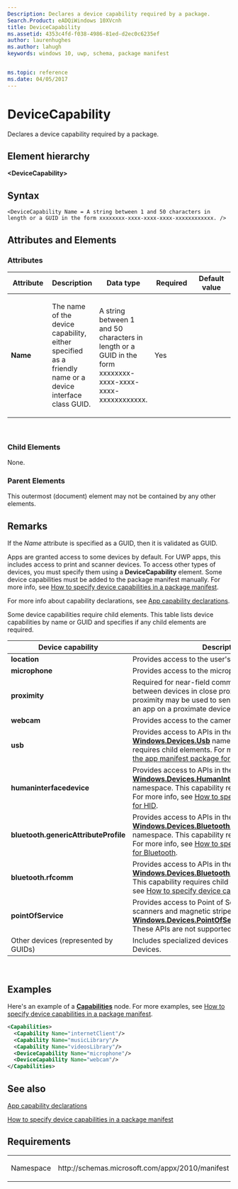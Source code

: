 ```yaml
---
Description: Declares a device capability required by a package.
Search.Product: eADQiWindows 10XVcnh
title: DeviceCapability
ms.assetid: 4353c4fd-f038-4986-81ed-d2ec0c6235ef
author: laurenhughes
ms.author: lahugh
keywords: windows 10, uwp, schema, package manifest


ms.topic: reference
ms.date: 04/05/2017
---
```


# DeviceCapability




Declares a device capability required by a package.

## Element hierarchy

**&lt;DeviceCapability&gt;**

## Syntax

``` syntax
<DeviceCapability Name = A string between 1 and 50 characters in length or a GUID in the form xxxxxxxx-xxxx-xxxx-xxxx-xxxxxxxxxxxx. />
```

## Attributes and Elements


### Attributes

<table>
<colgroup>
<col width="20%" />
<col width="20%" />
<col width="20%" />
<col width="20%" />
<col width="20%" />
</colgroup>
<thead>
<tr class="header">
<th>Attribute</th>
<th>Description</th>
<th>Data type</th>
<th>Required</th>
<th>Default value</th>
</tr>
</thead>
<tbody>
<tr class="odd">
<td><strong>Name</strong></td>
<td><p>The name of the device capability, either specified as a friendly name or a device interface class GUID.</p></td>
<td>A string between 1 and 50 characters in length or a GUID in the form xxxxxxxx-xxxx-xxxx-xxxx-xxxxxxxxxxxx.</td>
<td>Yes</td>
<td></td>
</tr>
</tbody>
</table>

 

### Child Elements

None.

### Parent Elements

This outermost (document) element may not be contained by any other elements.

## Remarks

If the *Name* attribute is specified as a GUID, then it is validated as GUID.

Apps are granted access to some devices by default. For UWP apps, this includes access to print and scanner devices. To access other types of devices, you must specify them using a **DeviceCapability** element. Some device capabilities must be added to the package manifest manually. For more info, see [How to specify device capabilities in a package manifest](https://msdn.microsoft.com/library/windows/apps/dn263092).

For more info about capability declarations, see [App capability declarations](https://msdn.microsoft.com/library/windows/apps/hh464936).

Some device capabilities require child elements. This table lists device capabilities by name or GUID and specifies if any child elements are required.

| Device capability                     | Description                                                                                                                                                                                                                                                                                                                                               |
|---------------------------------------|-----------------------------------------------------------------------------------------------------------------------------------------------------------------------------------------------------------------------------------------------------------------------------------------------------------------------------------------------------------|
| **location**                          | Provides access to the user's current location.                                                                                                                                                                                                                                                                                                           |
| **microphone**                        | Provides access to the microphone's audio feed.                                                                                                                                                                                                                                                                                                           |
| **proximity**                         | Required for near-field communication (NFC) between devices in close proximity. Near-field proximity may be used to send files or connect with an app on a proximate device.                                                                                                                                                                              |
| **webcam**                            | Provides access to the camera's video feed.                                                                                                                                                                                                                                                                                                               |
| **usb**                               | Provides access to APIs in the [**Windows.Devices.Usb**](https://msdn.microsoft.com/library/windows/apps/dn278466) namespace. This capability requires child elements. For more info, see [Updating the app manifest package for a USB device](http://go.microsoft.com/fwlink/p/?LinkId=302259).                                                                                     |
| **humaninterfacedevice**              | Provides access to APIs in the [**Windows.Devices.HumanInterfaceDevice**](https://msdn.microsoft.com/library/windows/apps/dn264174) namespace. This capability requires child elements. For more info, see [How to specify device capabilities for HID](https://msdn.microsoft.com/library/windows/apps/dn263091).                                             |
| **bluetooth.genericAttributeProfile** | Provides access to APIs in the [**Windows.Devices.Bluetooth.GenericAttributeProfile**](https://msdn.microsoft.com/library/windows/apps/dn297685) namespace. This capability requires child elements. For more info, see [How to specify device capabilities for Bluetooth](https://msdn.microsoft.com/library/windows/apps/dn263090). |
| **bluetooth.rfcomm**                  | Provides access to APIs in the [**Windows.Devices.Bluetooth.Rfcomm**](https://msdn.microsoft.com/library/windows/apps/dn263529) namespace. This capability requires child elements. For more info, see [How to specify device capabilities for Bluetooth](https://msdn.microsoft.com/library/windows/apps/dn263090).                                 |
| **pointOfService**                    | Provides access to Point of Service (POS) barcode scanners and magnetic stripe readers, via the [**Windows.Devices.PointOfService**](https://msdn.microsoft.com/library/windows/apps/dn298071) namespace. These APIs are not supported on Windows Phone.                                                                                                                  |
| Other devices (represented by GUIDs)  | Includes specialized devices and Windows Portable Devices.                                                                                                                                                                                                                                                                                                |

 

## Examples

Here's an example of a [**Capabilities**](element-capabilities.md) node. For more examples, see [How to specify device capabilities in a package manifest](https://msdn.microsoft.com/library/windows/apps/dn263092).

```XML
<Capabilities>
  <Capability Name="internetClient"/>
  <Capability Name="musicLibrary"/>
  <Capability Name="videosLibrary"/>
  <DeviceCapability Name="microphone"/>
  <DeviceCapability Name="webcam"/>
</Capabilities>
```

## See also


[App capability declarations](https://msdn.microsoft.com/library/windows/apps/hh464936)

[How to specify device capabilities in a package manifest](https://msdn.microsoft.com/library/windows/apps/dn263092)

## Requirements

<table>
<colgroup>
<col width="50%" />
<col width="50%" />
</colgroup>
<tbody>
<tr class="odd">
<td><p>Namespace</p></td>
<td><p>http://schemas.microsoft.com/appx/2010/manifest</p></td>
</tr>
</tbody>
</table>

 

 



